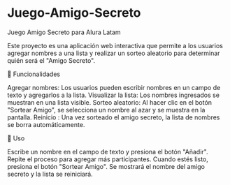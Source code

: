 # Juego-Amigo-Secreto
Juego Amigo Secreto para Alura Latam

Este proyecto es una aplicación web interactiva que permite a los usuarios agregar nombres a una lista y realizar un sorteo aleatorio para determinar quién será el "Amigo Secreto".

📌 Funcionalidades

Agregar nombres: Los usuarios pueden escribir nombres en un campo de texto y agregarlos a la lista. Visualizar la lista: Los nombres ingresados se muestran en una lista visible. 
Sorteo aleatorio: Al hacer clic en el botón "Sortear Amigo", se selecciona un nombre al azar y se muestra en la pantalla. 
Reinicio : Una vez sorteado el amigo secreto, la lista de nombres se borra automáticamente.

🚀 Uso

Escribe un nombre en el campo de texto y presiona el botón "Añadir". Repite el proceso para agregar más participantes. Cuando estés listo, presiona el botón "Sortear Amigo". Se mostrará el nombre del amigo secreto y la lista se reiniciará.


